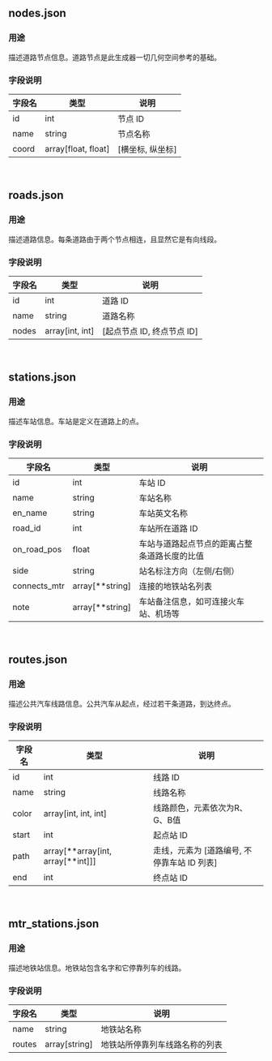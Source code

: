 ## nodes.json

### 用途

描述道路节点信息。道路节点是此生成器一切几何空间参考的基础。

### 字段说明

| 字段名 | 类型     | 说明         |
| --- |--------|------------|
| id | int | 节点 ID      |
| name | string | 节点名称       |
| coord | array[float, float] | [横坐标, 纵坐标] |

<br>

## roads.json

### 用途

描述道路信息。每条道路由于两个节点相连，且显然它是有向线段。

### 字段说明

| 字段名   | 类型          | 说明                 |
|-------|-------------|--------------------|
| id    | int         | 道路 ID              |
| name  | string      | 道路名称               |
| nodes | array[int, int] | [起点节点 ID, 终点节点 ID] |

<br>

## stations.json

### 用途

描述车站信息。车站是定义在道路上的点。

### 字段说明

| 字段名 | 类型              | 说明                   |
| --- |-----------------|----------------------|
| id | int             | 车站 ID                |
| name | string          | 车站名称                 |
| en_name | string          | 车站英文名称               |
| road_id | int             | 车站所在道路 ID            |
| on_road_pos | float           | 车站与道路起点节点的距离占整条道路长度的比值 |
| side | string          | 站名标注方向（左侧/右侧）        |
| connects_mtr | array[**string] | 连接的地铁站名列表            |
| note | array[**string] | 车站备注信息，如可连接火车站、机场等   |

<br>

## routes.json

### 用途

描述公共汽车线路信息。公共汽车从起点，经过若干条道路，到达终点。

### 字段说明

| 字段名 | 类型                                | 说明                         |
| --- |-----------------------------------|----------------------------|
| id | int                               | 线路 ID                      |
| name | string                            | 线路名称                       |
| color | array[int, int, int]              | 线路颜色，元素依次为R、G、B值           |
| start | int                               | 起点站 ID                     |
| path | array[**array[int, array[**int]]] | 走线，元素为 [道路编号, 不停靠车站 ID 列表] |
| end | int                               | 终点站 ID                     |

<br>

## mtr_stations.json

### 用途

描述地铁站信息。地铁站包含名字和它停靠列车的线路。

### 字段说明

| 字段名 | 类型   | 说明              |
| --- |---- |-----------------|
| name | string | 地铁站名称           |
| routes | array[string] | 地铁站所停靠列车线路名称的列表 |